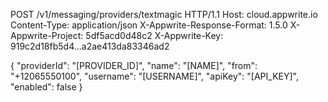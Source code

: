 POST /v1/messaging/providers/textmagic HTTP/1.1
Host: cloud.appwrite.io
Content-Type: application/json
X-Appwrite-Response-Format: 1.5.0
X-Appwrite-Project: 5df5acd0d48c2
X-Appwrite-Key: 919c2d18fb5d4...a2ae413da83346ad2

{
  "providerId": "[PROVIDER_ID]",
  "name": "[NAME]",
  "from": "+12065550100",
  "username": "[USERNAME]",
  "apiKey": "[API_KEY]",
  "enabled": false
}
